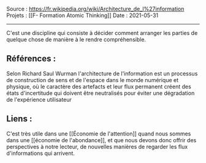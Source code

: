 Source : https://fr.wikipedia.org/wiki/Architecture_de_l%27information
Projets : [[F- Formation Atomic Thinking]]
Date : 2021-05-31
***
C'est une discipline qui consiste à décider comment arranger les parties de quelque chose de manière à le rendre compréhensible.

## Références :

Selon Richard Saul Wurman l'architecture de l'information est un processus de construction de sens et de l'espace dans le monde numérique et physique, où le caractère des artefacts et leur flux permanent créent des états d'incertitude qui doivent être neutralisés pour éviter une dégradation de l'expérience utilisateur

## Liens :

C'est très utile dans une [[Économie de l'attention]] quand nous sommes dans une [[économie de l'abondance]], et que nous devons donc offrir des perspectives à notre lecteur, de nouvelles manières de regarder les flux d'informations qui arrivent. 
